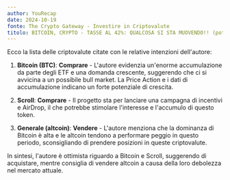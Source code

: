 ```yaml
---
author: YouRecap
date: 2024-10-19
fonte: The Crypto Gateway - Investire in Criptovalute
titolo: BITCOIN, CRYPTO - TASSE AL 42%: QUALCOSA SI STA MUOVENDO!! (potrebbero RIPENSARCI?) | ASCOLTA BENE!!
---
```


Ecco la lista delle criptovalute citate con le relative intenzioni dell'autore:

1. **Bitcoin (BTC)**: **Comprare** - L'autore evidenzia un'enorme accumulazione da parte degli ETF e una domanda crescente, suggerendo che ci si avvicina a un possibile bull market. La Price Action e i dati di accumulazione indicano un forte potenziale di crescita.

2. **Scroll**: **Comprare** - Il progetto sta per lanciare una campagna di incentivi e AirDrop, il che potrebbe stimolare l'interesse e l'accumulo di questo token.

3. **Generale (altcoin)**: **Vendere** - L'autore menziona che la dominanza di Bitcoin è alta e le altcoin tendono a performare peggio in questo periodo, sconsigliando di prendere posizioni in queste criptovalute.

In sintesi, l'autore è ottimista riguardo a Bitcoin e Scroll, suggerendo di acquistare, mentre consiglia di vendere altcoin a causa della loro debolezza nel mercato attuale.
